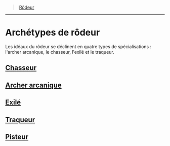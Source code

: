 ﻿---
!GenericItem
Name: Archétypes de rôdeur
Id: ranger_hd.md#archétypes-de-rôdeur
ParentLink: ranger_hd.md#rôdeur
ParentName: Rôdeur
NameLevel: 1
Attributes: {}
---
> [Rôdeur](hd_ranger.md)

---

# Archétypes de rôdeur

Les idéaux du rôdeur se déclinent en quatre types de spécialisations : l'archer arcanique, le chasseur, l'exilé et le traqueur.

## [Chasseur](hd_ranger_hunter.md)

## [Archer arcanique](hd_ranger_arcane.md)

## [Exilé](hd_ranger_exile.md)

## [Traqueur](hd_ranger_tracker.md)

## [Pisteur](hd_ranger_pisteur.md)

